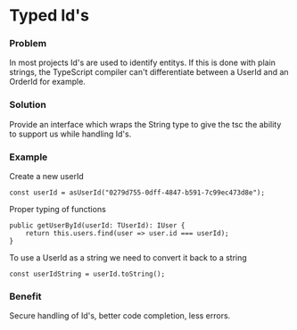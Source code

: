 # Typed Id's

### Problem
In most projects Id's are used to identify entitys. If this is done with plain strings, the TypeScript compiler can't differentiate between a UserId and an OrderId for example.

### Solution
Provide an interface which wraps the String type to give the tsc the ability to support us while handling Id's.

### Example

Create a new userId
```
const userId = asUserId("0279d755-0dff-4847-b591-7c99ec473d8e");
```
Proper typing of functions
```
public getUserById(userId: TUserId): IUser {
    return this.users.find(user => user.id === userId);
}
```

To use a UserId as a string we need to convert it back to a string
```
const userIdString = userId.toString();
```

### Benefit
Secure handling of Id's, better code completion, less errors.